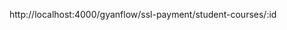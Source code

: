 <!-- Base url
 https://gyanflow-server.onrender.com/gyanflow/user/all-instructors

 USER Api End-Points

    /gyanflow/user/regiser
    /gyanflow/user/login
    /gyanflow/user/googleLogin
    /gyanflow/user/logout
    /gyanflow/user/users
<<<<<<< HEAD
     http://localhost:4000/gyanflow/user/deleteUser/:email'
=======
    /gyanflow/user//all-instructors
    /gyanflow/user/deleteUser/:email'

 course api end-points

https://gyanflow-server.onrender.com/gyanflow/cours/course-for-instructor/:id

add post =  /gyanflow/cours/add-course
add get =  /gyanflow/cours/all-course
instructor course = /course-for-instructor/:id


instructor actions api end points
<<<<<<< HEAD
https://gyanflow-server.onrender.com/gyanflow/instructor
67e81d8693f27df0a5ae894f
=======
http://localhost:4000/gyanflow/instructor

>>>>>>> 5a0c4cba817851003774ff620c590b2f032f539b
add module = /gyanflow/instructor/add-module
add video  = /gyanflow/instructor/add-video
specific module = /gyanflow/instructor/all-videos/:id
all module for specific course = /gyanflow/instructor/all-modules/:id

 -->

http://localhost:4000/gyanflow/ssl-payment/student-courses/:id
